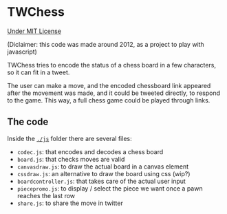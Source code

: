 # TWChess

[Under MIT License](LICENSE)

(Diclaimer: this code was made around 2012, as a project to
play with javascript)

TWChess tries to encode the status of a chess board in a few
characters, so it can fit in a tweet.

The user can make a move, and the encoded chessboard link
appeared after the movement was made, and it could be
tweeted directly, to respond to the game. This way, a
full chess game could be played through links.

## The code

Inside the [`./js`](./js) folder there are several files:

- `codec.js`: that encodes and decodes a chess board
- `board.js`: that checks moves are valid
- `canvasdraw.js`: to draw the actual board in a canvas element
- `cssdraw.js`: an alternative to draw the board using css (wip?)
- `boardcontroller.js`: that takes care of the actual user input
- `piecepromo.js`: to display / select the piece we want once
    a pawn reaches the last row
- `share.js`: to share the move in twitter
